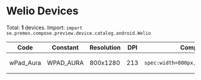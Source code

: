 # Welio Devices

Total: **1** devices. Import: `import se.premex.compose.preview.device.catalog.android.Welio`

| Code | Constant | Resolution | DPI | Compose Spec | Preview Usage |
|------|----------|------------|-----|-------------|---------------|
| wPad_Aura | WPAD_AURA | 800x1280 | 213 | `spec:width=800px,height=1280px,dpi=213` | `@Preview(device = Welio.WPAD_AURA)` |

<!-- Generated automatically. Do not edit manually. -->
